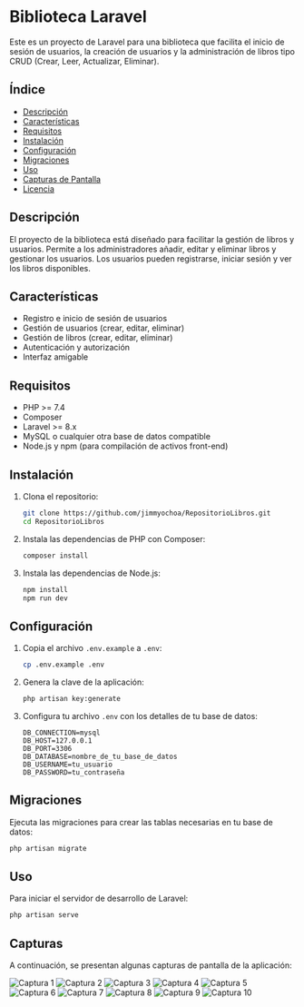 # Biblioteca Laravel

Este es un proyecto de Laravel para una biblioteca que facilita el inicio de sesión de usuarios, la creación de usuarios y la administración de libros tipo CRUD (Crear, Leer, Actualizar, Eliminar).

## Índice

- [Descripción](#descripción)
- [Características](#características)
- [Requisitos](#requisitos)
- [Instalación](#instalación)
- [Configuración](#configuración)
- [Migraciones](#migraciones)
- [Uso](#Uso)
- [Capturas de Pantalla](#capturas)
- [Licencia](#licencia)

## Descripción

El proyecto de la biblioteca está diseñado para facilitar la gestión de libros y usuarios. Permite a los administradores añadir, editar y eliminar libros y gestionar los usuarios. Los usuarios pueden registrarse, iniciar sesión y ver los libros disponibles.

## Características

- Registro e inicio de sesión de usuarios
- Gestión de usuarios (crear, editar, eliminar)
- Gestión de libros (crear, editar, eliminar)
- Autenticación y autorización
- Interfaz amigable

## Requisitos

- PHP >= 7.4
- Composer
- Laravel >= 8.x
- MySQL o cualquier otra base de datos compatible
- Node.js y npm (para compilación de activos front-end)

## Instalación

1. Clona el repositorio:

    ```bash
    git clone https://github.com/jimmyochoa/RepositorioLibros.git
    cd RepositorioLibros
    ```

2. Instala las dependencias de PHP con Composer:

    ```bash
    composer install
    ```

3. Instala las dependencias de Node.js:

    ```bash
    npm install
    npm run dev
    ```

## Configuración

1. Copia el archivo `.env.example` a `.env`:

    ```bash
    cp .env.example .env
    ```

2. Genera la clave de la aplicación:

    ```bash
    php artisan key:generate
    ```

3. Configura tu archivo `.env` con los detalles de tu base de datos:

    ```env
    DB_CONNECTION=mysql
    DB_HOST=127.0.0.1
    DB_PORT=3306
    DB_DATABASE=nombre_de_tu_base_de_datos
    DB_USERNAME=tu_usuario
    DB_PASSWORD=tu_contraseña
    ```

## Migraciones

Ejecuta las migraciones para crear las tablas necesarias en tu base de datos:

```bash
php artisan migrate
```
## Uso

Para iniciar el servidor de desarrollo de Laravel:

```bash
php artisan serve
```
## Capturas

A continuación, se presentan algunas capturas de pantalla de la aplicación:

![Captura 1](https://raw.githubusercontent.com/jimmyochoa/RepositorioLibros/main/capturas/1.png)
![Captura 2](https://raw.githubusercontent.com/jimmyochoa/RepositorioLibros/main/capturas/2.png)
![Captura 3](https://raw.githubusercontent.com/jimmyochoa/RepositorioLibros/main/capturas/3.png)
![Captura 4](https://raw.githubusercontent.com/jimmyochoa/RepositorioLibros/main/capturas/4.png)
![Captura 5](https://raw.githubusercontent.com/jimmyochoa/RepositorioLibros/main/capturas/5.png)
![Captura 6](https://raw.githubusercontent.com/jimmyochoa/RepositorioLibros/main/capturas/6.png)
![Captura 7](https://raw.githubusercontent.com/jimmyochoa/RepositorioLibros/main/capturas/7.png)
![Captura 8](https://raw.githubusercontent.com/jimmyochoa/RepositorioLibros/main/capturas/8.png)
![Captura 9](https://raw.githubusercontent.com/jimmyochoa/RepositorioLibros/main/capturas/9.png)
![Captura 10](https://raw.githubusercontent.com/jimmyochoa/RepositorioLibros/main/capturas/10.png)


